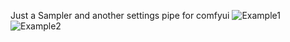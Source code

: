 Just a Sampler and another settings pipe for comfyui
![Example1](https://github.com/user-attachments/assets/24945acb-39b2-41c0-9855-757c9cfd15f5)
![Example2](https://github.com/user-attachments/assets/0d2c8237-2747-409d-8914-ab78200cd498)
